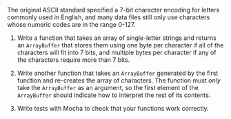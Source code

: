 The original ASCII standard specified
a 7-bit <span g="character_encoding">character encoding</span> for letters commonly used in English,
and many data files still only use characters whose numeric codes are in the range 0-127.

1.  Write a function that takes an array of single-letter strings
    and returns an `ArrayBuffer` that stores them using one byte per character
    if all of the characters will fit into 7 bits,
    and multiple bytes per character if any of the characters require more than 7 bits.

2.  Write another function that takes an `ArrayBuffer` generated by the first function
    and re-creates the array of characters.
    The function must *only* take the `ArrayBuffer` as an argument,
    so the first element of the `ArrayBuffer` should indicate
    how to interpret the rest of its contents.

3.  Write tests with Mocha to check that your functions work correctly.
